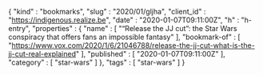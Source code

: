 {
  "kind" : "bookmarks",
  "slug" : "2020/01/gljha",
  "client_id" : "https://indigenous.realize.be",
  "date" : "2020-01-07T09:11:00Z",
  "h" : "h-entry",
  "properties" : {
    "name" : [ "“Release the JJ cut”: the Star Wars conspiracy that offers fans an impossible fantasy" ],
    "bookmark-of" : [ "https://www.vox.com/2020/1/6/21046788/release-the-jj-cut-what-is-the-jj-cut-real-explained" ],
    "published" : [ "2020-01-07T09:11:00Z" ],
    "category" : [ "star-wars" ]
  },
  "tags" : [ "star-wars" ]
}

